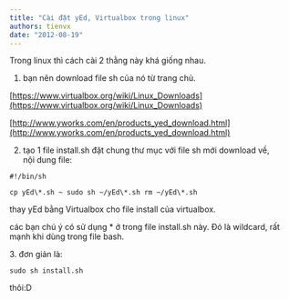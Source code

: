 ```yaml
---
title: "Cài đặt yEd, Virtualbox trong linux"
authors: tienvx
date: "2012-08-19"
---
```


Trong linux thì cách cài 2 thằng này khá giống nhau.

1. bạn nên download file sh của nó từ trang chủ.

[https://www.virtualbox.org/wiki/Linux_Downloads](https://www.virtualbox.org/wiki/Linux_Downloads)

[http://www.yworks.com/en/products_yed_download.html](http://www.yworks.com/en/products_yed_download.html)

2. tạo 1 file install.sh đặt chung thư mục với file sh mới download về, nội dung file:

```
#!/bin/sh

cp yEd\*.sh ~ sudo sh ~/yEd\*.sh rm ~/yEd\*.sh
```

thay yEd bằng Virtualbox cho file install của virtualbox.

các bạn chú ý có sử dụng \* ở trong file install.sh này. Đó là wildcard, rất mạnh khi dùng trong file bash.

3. đơn giản là:

```
sudo sh install.sh
```

thôi:D
